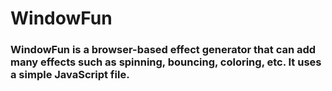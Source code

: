 # WindowFun
### WindowFun is a browser-based effect generator that can add many effects such as spinning, bouncing, coloring, etc. It uses a simple JavaScript file.
